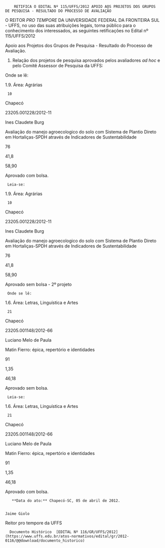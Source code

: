         RETIFICA O EDITAL Nº 115/UFFS/2012 APOIO AOS PROJETOS DOS GRUPOS DE PESQUISA - RESULTADO DO PROCESSO DE AVALIAÇÃO  

O REITOR *PRO TEMPORE* DA UNIVERSIDADE FEDERAL DA FRONTEIRA SUL - UFFS, no uso das suas atribuições legais, torna público para o conhecimento dos interessados, as seguintes retificações no Edital nº 115/UFFS/2012

 Apoio aos Projetos dos Grupos de Pesquisa - Resultado do Processo de Avaliação.

 1. Relação dos projetos de pesquisa aprovados pelos avaliadores *ad hoc* e pelo Comitê Assessor de Pesquisa da UFFS:

 Onde se lê:

 1.9. Área: Agrárias

     10

   Chapecó

   23205.001228/2012-11

   Ines Claudete Burg

   Avaliação do manejo agroecologico do solo com Sistema de Plantio Direto em Hortaliças-SPDH através de Indicadores de Sustentabilidade

   76

   41,8

   58,90

   Aprovado com bolsa.

     Leia-se:

 1.9. Área: Agrárias

     10

   Chapecó

   23205.001228/2012-11

   Ines Claudete Burg

   Avaliação do manejo agroecologico do solo com Sistema de Plantio Direto em Hortaliças-SPDH através de Indicadores de Sustentabilidade

   76

   41,8

   58,90

   Aprovado sem bolsa - 2º projeto

     Onde se lê:

 1.6. Área: Letras, Linguística e Artes

     21

   Chapecó

   23205.001148/2012-66

   Luciano Melo de Paula

   Matin Fierro: épica, repertório e identidades

   91

   1,35

   46,18

   Aprovado sem bolsa.

     Leia-se:

 1.6. Área: Letras, Linguística e Artes

     21

   Chapecó

   23205.001148/2012-66

   Luciano Melo de Paula

   Matin Fierro: épica, repertório e identidades

   91

   1,35

   46,18

   Aprovado com bolsa.

       **Data do ato:** Chapecó-SC, 05 de abril de 2012.   
 

    Jaime Giolo   
 Reitor pro tempore da UFFS 

      Documento Histórico  [EDITAL Nº 116/GR/UFFS/2012](https://www.uffs.edu.br/atos-normativos/edital/gr/2012-0116/@@download/documento_historico)     
      